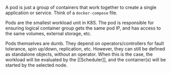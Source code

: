 A pod is just a group of containers that work together to create a single application or service.  Think of a `docker-compose` file.

Pods are the smallest workload unit in K8S.  The pod is responsible for ensuring logical container group gets the same pod IP, and has access to the same volumes, external storage, etc.

Pods themselves are dumb.  They depend on operators/controllers for fault tolerance, spin up/down, replication, etc.  However, they can still be defined as standalone objects, without an operator.  When this is the case, the workload will be evaluated by the [[Scheduler]], and the container(s) will be started by the selected node.